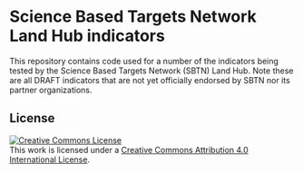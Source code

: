 # Science Based Targets Network Land Hub indicators

This repository contains code used for a number of the indicators being tested by the
Science Based Targets Network (SBTN) Land Hub. Note these are all DRAFT indicators that
are not yet officially endorsed by SBTN nor its partner organizations.

## License

<a rel="license" href="http://creativecommons.org/licenses/by/4.0/"><img alt="Creative
Commons License" style="border-width:0"
src="https://i.creativecommons.org/l/by/4.0/88x31.png" /></a><br />This work is licensed
under a <a rel="license" href="http://creativecommons.org/licenses/by/4.0/">Creative
Commons Attribution 4.0 International License</a>.
